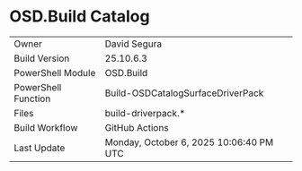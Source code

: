 ﻿# OSD.Build Catalog

| | |
|-|-|
| Owner | David Segura |
| Build Version | 25.10.6.3 |
| PowerShell Module | OSD.Build |
| PowerShell Function | Build-OSDCatalogSurfaceDriverPack |
| Files | build-driverpack.* |
| Build Workflow | GitHub Actions |
| Last Update | Monday, October 6, 2025 10:06:40 PM UTC |
